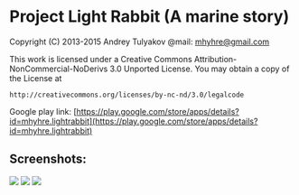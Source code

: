 # Project Light Rabbit (A marine story) #

Copyright (C) 2013-2015 Andrey Tulyakov
@mail: mhyhre@gmail.com

This work is licensed under a Creative Commons 
Attribution-NonCommercial-NoDerivs 3.0 Unported License.
You may obtain a copy of the License at

	http://creativecommons.org/licenses/by-nc-nd/3.0/legalcode

Google play link:
[https://play.google.com/store/apps/details?id=mhyhre.lightrabbit](https://play.google.com/store/apps/details?id=mhyhre.lightrabbit)


## Screenshots:
![](https://github.com/mhyhre/LightRabbit/blob/master/readme_images/ms_0.webp)
![](https://github.com/mhyhre/LightRabbit/blob/master/readme_images/ms_1.webp)
![](https://github.com/mhyhre/LightRabbit/blob/master/readme_images/ms_2.webp)